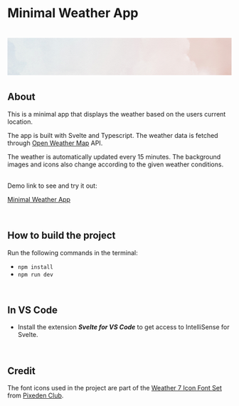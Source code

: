 # Minimal Weather App

# <img src="./public/clouds-with-pink-sky.png" width="1000rem"/>

## About

This is a minimal app that displays the weather based on the users current location.

The app is built with Svelte and Typescript. The weather data is fetched through [Open Weather Map](https://openweathermap.org/) API.

The weather is automatically updated every 15 minutes. The background images and icons also change according to the given weather conditions.

<br>
Demo link to see and try it out:

[Minimal Weather App](https://minimal-weather-app-design.netlify.app/)

<br>

## How to build the project

Run the following commands in the terminal:

- `npm install`
- `npm run dev`

<br>

## In VS Code

- Install the extension **_Svelte for VS Code_** to get access to IntelliSense for Svelte.

<br>

## Credit

The font icons used in the project are part of the [Weather 7 Icon Font Set](https://www.pixeden.com/icon-fonts/weather-7-icon-font-set) from [Pixeden Club](https://www.pixeden.com).
